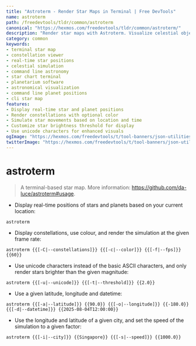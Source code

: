 ```yaml
---
title: "Astroterm - Render Star Maps in Terminal | Free DevTools"
name: astroterm
path: /freedevtools/tldr/common/astroterm
canonical: "https://hexmos.com/freedevtools/tldr/common/astroterm/"
description: "Render star maps with Astroterm. Visualize celestial objects and constellations in your terminal. Free online tool, no registration required."
category: common
keywords:
- terminal star map
- constellation viewer
- real-time star positions
- celestial simulation
- command line astronomy
- star chart terminal
- planetarium software
- astronomical visualization
- command line planet positions
- cli star map
features:
- Display real-time star and planet positions
- Render constellations with optional color
- Simulate star movements based on location and time
- Customize star brightness threshold for display
- Use unicode characters for enhanced visuals
ogImage: "https://hexmos.com/freedevtools/t/tool-banners/json-utilities-banner.png"
twitterImage: "https://hexmos.com/freedevtools/t/tool-banners/json-utilities-banner.png"
---
```


# astroterm

> A terminal-based star map.
> More information: <https://github.com/da-luce/astroterm#usage>.

- Display real-time positions of stars and planets based on your current location:

`astroterm`

- Display constellations, use colour, and render the simulation at the given frame rate:

`astroterm {{[-C|--constellations]}} {{[-c|--color]}} {{[-f|--fps]}} {{60}}`

- Use unicode characters instead of the basic ASCII characters, and only render stars brighter than the given magnitude:

`astroterm {{[-u|--unicode]}} {{[-t|--threshold]}} {{2.0}}`

- Use a given latitude, longitude and datetime:

`astroterm {{[-a|--latitude]}} {{90.0}} {{[-o|--longitude]}} {{-180.0}} {{[-d|--datetime]}} {{2025-08-04T12:00:00}}`

- Use the longitude and latitude of a given city, and set the speed of the simulation to a given factor:

`astroterm {{[-i|--city]}} {{Singapore}} {{[-s|--speed]}} {{1000.0}}`

